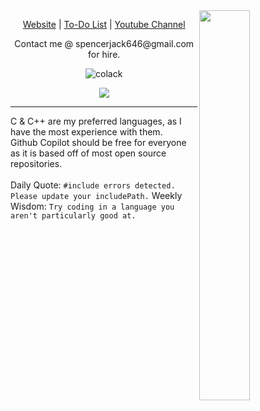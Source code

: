 <a>
  <img width="40%" src="https://github-readme-stats.vercel.app/api/top-langs/?username=Colack&layout=compact&theme=dark" align="right" />
</a>

<p align="center">
    <a href="https://watermelonkatana.com">Website</a> |
    <a href="https://watermelonkatana.com/todo.txt">To-Do List</a> |
    <a href="https://youtube.com/@colack">Youtube Channel</a>
</p>

<p align="center">Contact me @ spencerjack646@gmail.com for hire.</p>

<p align="center"> 
    <img src="https://komarev.com/ghpvc/?username=colack&label=Profile%20views&color=0e75b6&style=flat" alt="colack" />
</p>

<p align="center">
  <a href="https://skillicons.dev">
    <img src="https://skillicons.dev/icons?i=c,html,java,js,py,v" />
  </a>
</p>

--- 

C & C++ are my preferred languages, as I have the most experience with them.   
Github Copilot should be free for everyone as it is based off of most open source repositories.   
<br>
Daily Quote: `#include errors detected. Please update your includePath.`
Weekly Wisdom: `Try coding in a language you aren't particularly good at.`
